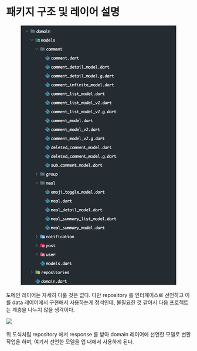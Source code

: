 # 패키지 구조 및 레이어 설명

<figure><img src="../../../.gitbook/assets/image (8) (1).png" alt=""><figcaption></figcaption></figure>

도메인 레이어는 자세히 다룰 것은 없다. 다만 repository 를 인터페이스로 선언하고 이를 data 레이어에서 구현해서 사용하는게 정석인데, 불필요한 것 같아서 다음 프로젝트는 계층을 나누지 않을 생각이다.



![](https://fistkim101.github.io/images/concept\_3layer.png)

위 도식처럼 repository 에서 response 를 받아 domain 레이어에 선언한 모델로 변환 작업을 하며, 여기서 선언한 모델을 앱 내에서 사용하게 된다.

